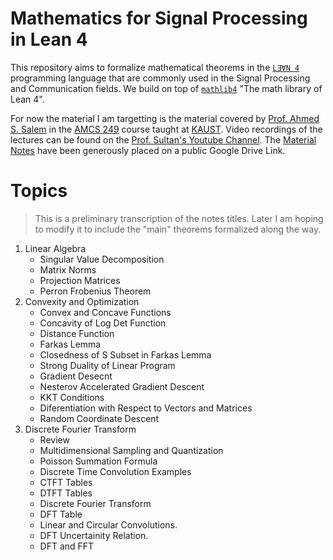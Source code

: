 # Mathematics for Signal Processing in Lean 4

This repository aims to formalize mathematical theorems in the [`LƎⱯN 4`](https://leanprover.github.io/about/) programming language that are commonly used in the Signal Processing and Communication fields. We build on top of [`mathlib4`](https://github.com/leanprover-community/mathlib4) "The math library of Lean 4". 

For now the material I am targetting is the material covered by [Prof. Ahmed S. Salem](https://www.kaust.edu.sa/en/study/faculty/ahmed-k-sultan-salem) in the [AMCS 249](https://registrar-programguide.kaust.edu.sa/2023-2024/Program-Guide/Courses/AMCS-Applied-Mathematical-and-Computational-Science/200/AMCS-249) course taught at [KAUST](https://www.kaust.edu.sa/). Video recordings of the lectures can be found on the [Prof. Sultan's Youtube Channel](https://www.youtube.com/playlist?list=PLDWe3i9elAdLlaCdx7tMkLNxelfjkrzAY). The [Material Notes](https://drive.google.com/drive/folders/1vKg8hv21zalUVGc0cFOTbKlHzQIomiVu) have been generously placed on a public Google Drive Link.

# Topics

> This is a preliminary transcription of the notes titles. Later I am hoping to modify it to include the "main" theorems formalized along the way. 

1. Linear Algebra
    - Singular Value Decomposition
    - Matrix Norms
    - Projection Matrices
    - Perron Frobenius Theorem
2. Convexity and Optimization
    - Convex and Concave Functions
    - Concavity of Log Det Function
    <!-- - Something about Boyd -->
    - Distance Function
    - Farkas Lemma
    - Closedness of S Subset in Farkas Lemma
    - Strong Duality of Linear Program
    - Gradient Desecnt
    - Nesterov Accelerated Gradient Descent
    - KKT Conditions
    - Diferentiation with Respect to Vectors and Matrices
    - Random Coordinate Descent
3. Discrete Fourier Transform
    - Review
    - Multidimensional Sampling and Quantization
    - Poisson Summation Formula
    - Discrete Time Convolution Examples
    - CTFT Tables
    - DTFT Tables
    - Discrete Fourier Transform
    - DFT Table
    - Linear and Circular Convolutions.
    - DFT Uncertainity Relation.
    - DFT and FFT